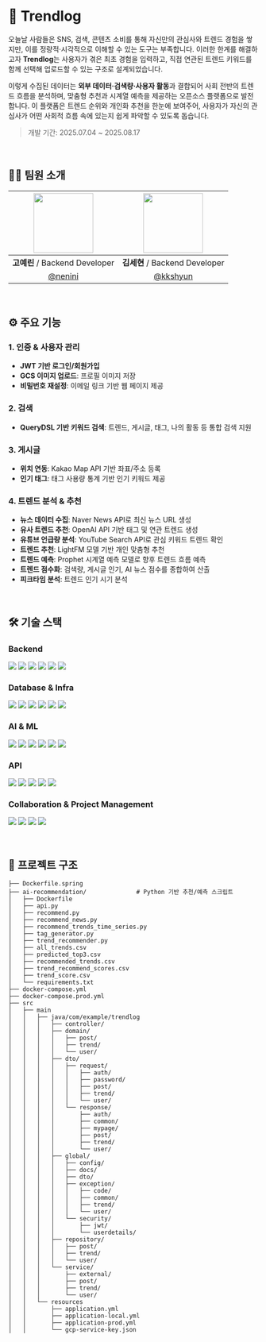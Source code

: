 # 🐥 Trendlog
<!--
**Trendlog**는 사용자가 선택한 트렌드와 개인 경험 데이터를 기반으로, 인공지능이 사회 전반의 트렌드 흐름을 분석하고 맞춤형 추천 및 시계열 예측을 제공하는 **오픈소스 플랫폼**입니다.  

트렌드와 관련된 **외부 데이터·검색량·사용자 활동**을 수집·가공하여 트렌드 순위와 개인화 추천을 제공하며, 사용자는 자신의 관심사가 어떤 사회적 흐름 속에 있는지 **한눈에 파악**할 수 있습니다.
-->

오늘날 사람들은 SNS, 검색, 콘텐츠 소비를 통해 자신만의 관심사와 트렌드 경험을 쌓지만, 이를 정량적·시각적으로 이해할 수 있는 도구는 부족합니다. 이러한 한계를 해결하고자 **Trendlog**는 사용자가 겪은 최초 경험을 입력하고, 직접 연관된 트렌드 키워드를 함께 선택해 업로드할 수 있는 구조로 설계되었습니다.

이렇게 수집된 데이터는  **외부 데이터·검색량·사용자 활동**과 결합되어 사회 전반의 트렌드 흐름을 분석하며, 맞춤형 추천과 시계열 예측을 제공하는 오픈소스 플랫폼으로 발전합니다. 이 플랫폼은 트렌드 순위와 개인화 추천을 한눈에 보여주어, 사용자가 자신의 관심사가 어떤 사회적 흐름 속에 있는지 쉽게 파악할 수 있도록 돕습니다.


> 개발 기간: 2025.07.04 ~ 2025.08.17
</br>

## 👩‍💻 팀원 소개
| <img src="https://github.com/nenini.png" width="120"/> | <img src="https://github.com/kkshyun.png" width="120"/> |
|:---:|:---:|
| **고예린** / Backend Developer | **김세현** / Backend Developer |
| [@nenini](https://github.com/nenini) | [@kkshyun](https://github.com/kkshyun) |
</br>

## ⚙️ 주요 기능

### 1. 인증 & 사용자 관리
- **JWT 기반 로그인/회원가입**  
- **GCS 이미지 업로드**: 프로필 이미지 저장  
- **비밀번호 재설정**: 이메일 링크 기반 웹 페이지 제공  

### 2. 검색
- **QueryDSL 기반 키워드 검색**: 트렌드, 게시글, 태그, 나의 활동 등 통합 검색 지원

### 3. 게시글
- **위치 연동**: Kakao Map API 기반 좌표/주소 등록  
- **인기 태그**: 태그 사용량 통계 기반 인기 키워드 제공  

### 4. 트렌드 분석 & 추천
- **뉴스 데이터 수집**: Naver News API로 최신 뉴스 URL 생성  
- **유사 트렌드 추천**: OpenAI API 기반 태그 및 연관 트렌드 생성  
- **유튜브 언급량 분석**: YouTube Search API로 관심 키워드 트렌드 확인  
- **트렌드 추천**: LightFM 모델 기반 개인 맞춤형 추천  
- **트렌드 예측**: Prophet 시계열 예측 모델로 향후 트렌드 흐름 예측  
- **트렌드 점수화**: 검색량, 게시글 인기, AI 뉴스 점수를 종합하여 산출
- **피크타임 분석**: 트렌드 인기 시기 분석

</br>


<!--
## 🚀 배포 링크
- **Production**: [https://yourdomain.com](https://yourdomain.com)
- **Swagger**: [https://yourdomain.com/swagger-ui/index.html](https://yourdomain.com/swagger-ui/index.html)
---
-->


## 🛠 기술 스택

### Backend
<p>
<img src="https://img.shields.io/badge/-Java-white?style=flat&logo=Java&logoColor=007396">
<img src="https://img.shields.io/badge/-Spring%20Boot-white?style=flat&logo=Spring%20Boot&logoColor=6DB33F">
<img src="https://img.shields.io/badge/-Spring%20Security-white?style=flat&logo=Spring%20Security&logoColor=6DB33F">
<img src="https://img.shields.io/badge/-JPA-white?style=flat&logo=Hibernate&logoColor=59666C">
<img src="https://img.shields.io/badge/-QueryDSL-white?style=flat&logoColor=009688">
<img src="https://img.shields.io/badge/-JWT-white?style=flat&logo=jsonwebtokens&logoColor=000000">
</p>

### Database & Infra
<p>
<img src="https://img.shields.io/badge/-PostgreSQL-white?style=flat&logo=PostgreSQL&logoColor=4169E1">
<img src="https://img.shields.io/badge/-Redis-white?style=flat&logo=Redis&logoColor=DC382D">
<img src="https://img.shields.io/badge/-Docker-white?style=flat&logo=Docker&logoColor=2496ED">
<img src="https://img.shields.io/badge/-AWS-white?style=flat&logo=Amazon%20AWS&logoColor=FF9900">
<img src="https://img.shields.io/badge/-AWS%20EC2-white?style=flat&logo=Amazon%20EC2&logoColor=FF9900">
<img src="https://img.shields.io/badge/-Google%20Cloud-white?style=flat&logo=Google%20Cloud&logoColor=4285F4">
</p>

### AI & ML
<p>
<img src="https://img.shields.io/badge/-Prophet-white?style=flat&logoColor=025E8C">
<img src="https://img.shields.io/badge/-LightFM-white?style=flat&logoColor=FF6F00">
<img src="https://img.shields.io/badge/-sentence--transformers-white?style=flat&logo=PyTorch&logoColor=EE4C2C">
<img src="https://img.shields.io/badge/-Komoran-white?style=flat&logoColor=008000">
<img src="https://img.shields.io/badge/-FastAPI-white?style=flat&logo=FastAPI&logoColor=009688">
<img src="https://img.shields.io/badge/-SQLAlchemy-white?style=flat&logoColor=D71F00">
</p>

### API
<p>
<img src="https://img.shields.io/badge/-OpenAI-white?style=flat&logo=OpenAI&logoColor=412991">
<img src="https://img.shields.io/badge/-Naver%20News%20API-white?style=flat&logo=Naver&logoColor=03C75A">
<img src="https://img.shields.io/badge/-YouTube%20Search%20API-white?style=flat&logo=YouTube&logoColor=FF0000">
<img src="https://img.shields.io/badge/-Kakao%20Map%20API-white?style=flat&logo=Kakao&logoColor=FFCD00">
<img src="https://img.shields.io/badge/-Swagger-white?style=flat&logo=Swagger&logoColor=85EA2D">
</p>

### Collaboration & Project Management
<p>
<img src="https://img.shields.io/badge/-GitHub-white?style=flat&logo=GitHub&logoColor=181717">
<img src="https://img.shields.io/badge/-GitHub%20Issues-white?style=flat&logo=GitHub&logoColor=181717">
<img src="https://img.shields.io/badge/-Notion-white?style=flat&logo=Notion&logoColor=000000">
<img src="https://img.shields.io/badge/-Discord-white?style=flat&logo=Discord&logoColor=5865F2">
</p>


<!--
### Backend
<p>
<img src="https://img.shields.io/badge/Java-007396?style=for-the-badge&logo=Java&logoColor=white">
<img src="https://img.shields.io/badge/Spring%20Boot-6DB33F?style=for-the-badge&logo=Spring%20Boot&logoColor=white">
<img src="https://img.shields.io/badge/Spring%20Security-6DB33F?style=for-the-badge&logo=Spring%20Security&logoColor=white">
<img src="https://img.shields.io/badge/JPA-59666C?style=for-the-badge&logo=Hibernate&logoColor=white">
<img src="https://img.shields.io/badge/QueryDSL-009688?style=for-the-badge">
<img src="https://img.shields.io/badge/JWT-000000?style=for-the-badge&logo=jsonwebtokens&logoColor=white">
</p>

### Database & Infra
<p>
<img src="https://img.shields.io/badge/PostgreSQL-4169E1?style=for-the-badge&logo=PostgreSQL&logoColor=white">
<img src="https://img.shields.io/badge/Redis-DC382D?style=for-the-badge&logo=Redis&logoColor=white">
<img src="https://img.shields.io/badge/Docker-2496ED?style=for-the-badge&logo=Docker&logoColor=white">
<img src="https://img.shields.io/badge/AWS-232F3E?style=for-the-badge&logo=Amazon%20AWS&logoColor=white">
<img src="https://img.shields.io/badge/AWS%20EC2-FF9900?style=for-the-badge&logo=Amazon%20EC2&logoColor=white">
<img src="https://img.shields.io/badge/Google%20Cloud-4285F4?style=for-the-badge&logo=Google%20Cloud&logoColor=white">
</p>

### AI & ML
<p>
<img src="https://img.shields.io/badge/Prophet-025E8C?style=for-the-badge&logoColor=white">
<img src="https://img.shields.io/badge/LightFM-FF6F00?style=for-the-badge&logoColor=white">
<img src="https://img.shields.io/badge/sentence--transformers-2F2F2F?style=for-the-badge&logo=PyTorch&logoColor=white">
<img src="https://img.shields.io/badge/Komoran-008000?style=for-the-badge&logoColor=white">
<img src="https://img.shields.io/badge/FastAPI-009688?style=for-the-badge&logo=FastAPI&logoColor=white">
<img src="https://img.shields.io/badge/SQLAlchemy-D71F00?style=for-the-badge&logoColor=white">
</p>

### API
<p>
<img src="https://img.shields.io/badge/OpenAI-412991?style=for-the-badge&logo=OpenAI&logoColor=white">
<img src="https://img.shields.io/badge/Naver%20News%20API-03C75A?style=for-the-badge&logo=Naver&logoColor=white">
<img src="https://img.shields.io/badge/YouTube%20Search%20API-FF0000?style=for-the-badge&logo=YouTube&logoColor=white">
<img src="https://img.shields.io/badge/Kakao%20Map%20API-FFCD00?style=for-the-badge&logo=Kakao&logoColor=black">
<img src="https://img.shields.io/badge/Swagger-85EA2D?style=for-the-badge&logo=Swagger&logoColor=black">
</p>

### 협업 & 관리
<p>
<img src="https://img.shields.io/badge/GitHub-181717?style=for-the-badge&logo=GitHub&logoColor=white">
<img src="https://img.shields.io/badge/GitHub%20Issues-181717?style=for-the-badge&logo=GitHub&logoColor=white">
<img src="https://img.shields.io/badge/Notion-000000?style=for-the-badge&logo=Notion&logoColor=white">
<img src="https://img.shields.io/badge/Discord-5865F2?style=for-the-badge&logo=Discord&logoColor=white">
</p>
-->

</br>

## 📂 프로젝트 구조
```plaintext
├── Dockerfile.spring
├── ai-recommendation/              # Python 기반 추천/예측 스크립트
│   ├── Dockerfile
│   ├── api.py
│   ├── recommend.py
│   ├── recommend_news.py
│   ├── recommend_trends_time_series.py
│   ├── tag_generator.py
│   ├── trend_recommender.py
│   ├── all_trends.csv
│   ├── predicted_top3.csv
│   ├── recommended_trends.csv
│   ├── trend_recommend_scores.csv
│   ├── trend_score.csv
│   └── requirements.txt
├── docker-compose.yml
├── docker-compose.prod.yml
├── src
│   ├── main
│   │   ├── java/com/example/trendlog
│   │   │   ├── controller/
│   │   │   ├── domain/
│   │   │   │   ├── post/
│   │   │   │   ├── trend/
│   │   │   │   └── user/
│   │   │   ├── dto/
│   │   │   │   ├── request/
│   │   │   │   │   ├── auth/
│   │   │   │   │   ├── password/
│   │   │   │   │   ├── post/
│   │   │   │   │   ├── trend/
│   │   │   │   │   └── user/
│   │   │   │   └── response/
│   │   │   │       ├── auth/
│   │   │   │       ├── common/
│   │   │   │       ├── mypage/
│   │   │   │       ├── post/
│   │   │   │       ├── trend/
│   │   │   │       └── user/
│   │   │   ├── global/
│   │   │   │   ├── config/
│   │   │   │   ├── docs/
│   │   │   │   ├── dto/
│   │   │   │   ├── exception/
│   │   │   │   │   ├── code/
│   │   │   │   │   ├── common/
│   │   │   │   │   ├── trend/
│   │   │   │   │   └── user/
│   │   │   │   └── security/
│   │   │   │       ├── jwt/
│   │   │   │       └── userdetails/
│   │   │   ├── repository/
│   │   │   │   ├── post/
│   │   │   │   ├── trend/
│   │   │   │   └── user/
│   │   │   └── service/
│   │   │       ├── external/
│   │   │       ├── post/
│   │   │       ├── trend/
│   │   │       └── user/
│   │   └── resources
│   │       ├── application.yml
│   │       ├── application-local.yml
│   │       ├── application-prod.yml
│   │       └── gcp-service-key.json
